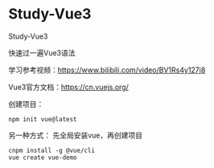 # Study-Vue3
Study-Vue3

快速过一遍Vue3语法

学习参考视频：https://www.bilibili.com/video/BV1Rs4y127j8

Vue3官方文档：https://cn.vuejs.org/

创建项目：
```shell
npm init vue@latest
```

另一种方式：
先全局安装vue，再创建项目
```shell
cnpm install -g @vue/cli
vue create vue-demo
```